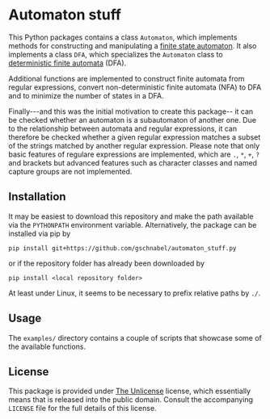 # Automaton stuff

This Python packages contains a class `Automaton`, which implements methods
for constructing and manipulating a [finite state automaton][finite-state-machine].
It also implements a class `DFA`, which specializes the `Automaton` class
to [deterministic finite automata][dfa-info] (DFA).

Additional functions are implemented to construct finite automata from regular
expressions, convert non-deterministic finite automata (NFA) to DFA and to
minimize the number of states in a DFA.

Finally---and this was the initial motivation to create this package--
it can be checked whether an automaton is a subautomaton of another one.
Due to the relationship between automata and regular expressions, it can
therefore be checked whether a given regular expression matches
a subset of the strings matched by another regular expression.
Please note that only basic features of regulare expressions are implemented,
which are `.`, `*`, `+`, `?` and brackets but advanced features such as
character classes and named capture groups are not implemented.

## Installation

It may be easiest to download this repository and make the path available
via the `PYTHONPATH` environment variable. Alternatively, the package
can be installed via pip by
```
pip install git+https://github.com/gschnabel/automaton_stuff.py
```
or if the repository folder has already been downloaded by
```
pip install <local repository folder>
```
At least under Linux, it seems to be necessary to prefix relative paths
by `./`.

## Usage

The `examples/` directory contains a couple of scripts that showcase
some of the available functions.

## License

This package is provided under [The Unlicense][the-unlicense] license,
which essentially means that is released into the public domain.
Consult the accompanying `LICENSE` file for the full details of this license. 

[finite-state-machine]: https://en.wikipedia.org/wiki/Finite-state_machine 
[dfa-info]: https://en.wikipedia.org/wiki/Deterministic_finite_automaton
[the-unlicense]: https://unlicense.org/




